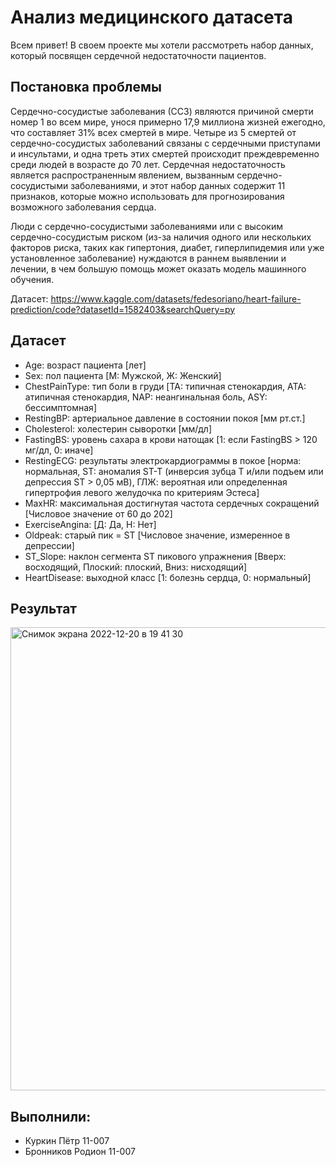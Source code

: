 # Анализ медицинского датасета
Всем привет! В своем проекте мы хотели рассмотреть набор данных, который посвящен сердечной недостаточности пациентов.

## Постановка проблемы
Сердечно-сосудистые заболевания (ССЗ) являются причиной смерти номер 1 во всем мире, унося примерно 17,9 миллиона жизней ежегодно, что составляет 31% всех смертей в мире. Четыре из 5 смертей от сердечно-сосудистых заболеваний связаны с сердечными приступами и инсультами, и одна треть этих смертей происходит преждевременно среди людей в возрасте до 70 лет. Сердечная недостаточность является распространенным явлением, вызванным сердечно-сосудистыми заболеваниями, и этот набор данных содержит 11 признаков, которые можно использовать для прогнозирования возможного заболевания сердца.

Люди с сердечно-сосудистыми заболеваниями или с высоким сердечно-сосудистым риском (из-за наличия одного или нескольких факторов риска, таких как гипертония, диабет, гиперлипидемия или уже установленное заболевание) нуждаются в раннем выявлении и лечении, в чем большую помощь может оказать модель машинного обучения.

Датасет: https://www.kaggle.com/datasets/fedesoriano/heart-failure-prediction/code?datasetId=1582403&searchQuery=py

## Датасет
- Age: возраст пациента [лет]
- Sex: пол пациента [М: Мужской, Ж: Женский]
- ChestPainType: тип боли в груди [TA: типичная стенокардия, ATA: атипичная стенокардия, NAP: неангинальная боль, ASY: бессимптомная]
- RestingBP: артериальное давление в состоянии покоя [мм рт.ст.]
- Cholesterol: холестерин сыворотки [мм/дл]
- FastingBS: уровень сахара в крови натощак [1: если FastingBS > 120 мг/дл, 0: иначе]
- RestingECG: результаты электрокардиограммы в покое [норма: нормальная, ST: аномалия ST-T (инверсия зубца T и/или подъем или депрессия ST > 0,05 мВ), ГЛЖ: вероятная или определенная гипертрофия левого желудочка по критериям Эстеса]
- MaxHR: максимальная достигнутая частота сердечных сокращений [Числовое значение от 60 до 202]
- ExerciseAngina: [Д: Да, Н: Нет]
- Oldpeak: старый пик = ST [Числовое значение, измеренное в депрессии]
- ST_Slope: наклон сегмента ST пикового упражнения [Вверх: восходящий, Плоский: плоский, Вниз: нисходящий]
- HeartDisease: выходной класс [1: болезнь сердца, 0: нормальный]

## Результат

<img width="741" alt="Снимок экрана 2022-12-20 в 19 41 30" src="https://user-images.githubusercontent.com/82098533/208719617-8e25fd8c-76f6-4f52-b380-2e5ac573c366.png">

## Выполнили:
- Куркин Пётр 11-007
- Бронников Родион 11-007 
